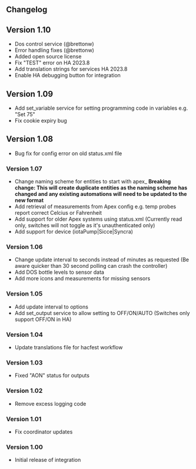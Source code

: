 ## **Changelog**
## Version 1.10
- Dos control service (@brettonw)
- Error handling fixes (@brettonw)
- Added open source license
- Fix "TEST" error on HA 2023.8
- Add translation strings for services HA 2023.8
- Enable HA debugging button for integration

## Version 1.09

- Add set_variable service for setting programming code in variables e.g. "Set 75" 
- Fix cookie expiry bug

## Version 1.08

- Bug fix for config error on old status.xml file

### Version 1.07

- Change naming scheme for entities to start with apex\_ **Breaking change: This will create duplicate entities as the naming scheme has changed and any existing automations will need to be updated to the new format**
- Add retrieval of measurements from Apex config e.g. temp probes report correct Celcius or Fahrenheit
- Add support for older Apex systems using status.xml (Currently read only, switches will not toggle as it's unauthenticated only)
- Add support for device (iotaPump|Sicce|Syncra)

### Version 1.06

- Change update interval to seconds instead of minutes as requested (Be aware quicker than 30 second polling can crash the controller)
- Add DOS bottle levels to sensor data
- Add more icons and measurements for missing sensors

### Version 1.05

- Add update interval to options
- Add set_output service to allow setting to OFF/ON/AUTO (Switches only support OFF/ON in HA)

### Version 1.04

- Update translations file for hacfest workflow

### Version 1.03

- Fixed "AON" status for outputs

### Version 1.02

- Remove excess logging code

### Version 1.01

- Fix coordinator updates

### Version 1.00

- Initial release of integration
